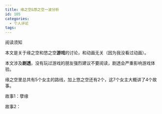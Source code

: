 ```yaml
---
title: 缘之空&悠之空一波分析
id: 105
categories:
  - 个人评论
tags:
---
```


阅读须知

本文是关于缘之空和悠之空**游戏**的讨论，和动画无关（因为我没看过动画）。

本文涉及**剧透**，没有玩过游戏的朋友强烈建议不要阅读，剧透会严重影响游戏体验。

<!--more-->

缘之空里总共有5个女主的路线，加上悠之空还有2个，这7个女主大概讲了4个故事。

故事1：孽缘

故事2：

&nbsp;